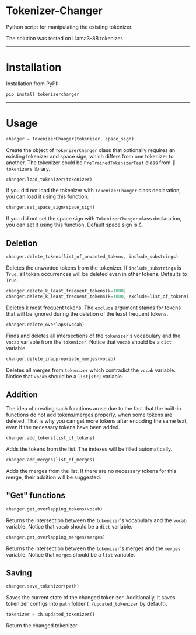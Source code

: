 # Tokenizer-Changer

Python script for manipulating the existing tokenizer.

The solution was tested on Llama3-8B tokenizer.

-----

# Installation

Installation from PyPI:

```bash
pip install tokenizerchanger
```

-----

# Usage

```python
changer = TokenizerChanger(tokenizer, space_sign)
```

Create the object of `TokenizerChanger` class that optionally requires an existing tokenizer and space sign, which differs from one tokenizer to another. The tokenizer could be `PreTrainedTokenizerFast` class from 🤗 `tokenizers` library.

```python
changer.load_tokenizer(tokenizer)
```

If you did not load the tokenizer with `TokenizerChanger` class declaration, you can load it using this function.

``` python
changer.set_space_sign(space_sign)
```

If you did not set the space sign with `TokenizerChanger` class declaration, you can set it using this function. Default space sign is `Ġ`.

## Deletion

```python
changer.delete_tokens(list_of_unwanted_tokens, include_substrings)
```

Deletes the unwanted tokens from the tokenizer. If `include_substrings` is `True`, all token occurrences will be deleted even in other tokens. Defaults to `True`.

```python
changer.delete_k_least_frequent_tokens(k=1000)
changer.delete_k_least_frequent_tokens(k=1000, exclude=list_of_tokens)
```

Deletes k most frequent tokens. The `exclude` argument stands for tokens that will be ignored during the deletion of the least frequent tokens.

```python
changer.delete_overlaps(vocab)
```

Finds and deletes all intersections of the `tokenizer`'s vocabulary and the `vocab` variable from the `tokenizer`. Notice that `vocab` should be a `dict` variable.

```python
changer.delete_inappropriate_merges(vocab)
```

Deletes all merges from `tokenizer` which contradict the `vocab` variable. Notice that `vocab` should be a `list[str]` variable.

## Addition

The idea of creating such functions arose due to the fact that the built-in functions do not add tokens/merges properly, when some tokens are deleted. That is why you can get more tokens after encoding the same text, even if the necessary tokens have been added.

```python
changer.add_tokens(list_of_tokens)
```

Adds the tokens from the list. The indexes will be filled automatically.

```python
changer.add_merges(list_of_merges)
```

Adds the merges from the list. If there are no necessary tokens for this merge, their addition will be suggested.

## "Get" functions

```python
changer.get_overlapping_tokens(vocab)
```

Returns the intersection between the `tokenizer`'s vocabulary and the `vocab` variable. Notice that `vocab` should be a `dict` variable.

```python
changer.get_overlapping_merges(merges)
```

Returns the intersection between the `tokenizer`'s merges and the `merges` variable. Notice that `merges` should be a `list` variable.

## Saving

```python
changer.save_tokenizer(path)
```

Saves the current state of the changed tokenizer. Additionally, it saves tokenizer configs into `path` folder (`./updated_tokenizer` by default).

```python
tokenizer = ch.updated_tokenizer()
```

Return the changed tokenizer.
